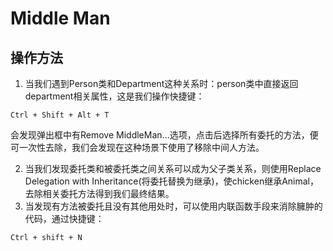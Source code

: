 # Middle Man

## 操作方法
1. 当我们遇到Person类和Department这种关系时：person类中直接返回department相关属性，这是我们操作快捷键：

``
Ctrl + Shift + Alt + T
``

会发现弹出框中有Remove MiddleMan...选项，点击后选择所有委托的方法，便可一次性去除，我们会发现在这种场景下使用了移除中间人方法。

2. 当我们发现委托类和被委托类之间关系可以成为父子类关系，则使用Replace Delegation with Inheritance(将委托替换为继承)，使chicken继承Animal，去除相关委托方法得到我们最终结果。
3. 当发现有方法被委托且没有其他用处时，可以使用内联函数手段来消除臃肿的代码，通过快捷键：

``
Ctrl + shift + N
``
